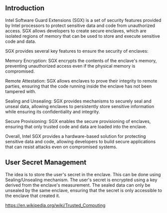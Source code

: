 ## Introduction

Intel Software Guard Extensions (SGX) is a set of security features provided by Intel processors to protect sensitive data and code from unauthorized access. SGX allows developers to create secure enclaves, which are isolated regions of memory that can be used to store and execute sensitive code and data.

SGX provides several key features to ensure the security of enclaves:

Memory Encryption: SGX encrypts the contents of the enclave's memory, preventing unauthorized access even if the physical memory is compromised.

Remote Attestation: SGX allows enclaves to prove their integrity to remote parties, ensuring that the code running inside the enclave has not been tampered with.

Sealing and Unsealing: SGX provides mechanisms to securely seal and unseal data, allowing enclaves to persistently store sensitive information while ensuring its confidentiality and integrity.

Secure Provisioning: SGX enables the secure provisioning of enclaves, ensuring that only trusted code and data are loaded into the enclave.

Overall, Intel SGX provides a hardware-based solution for protecting sensitive data and code, allowing developers to build secure applications that can resist attacks even on compromised systems.

## User Secret Management

The idea is to store the user's secret in the enclave. This can be done using Sealing/Unsealing mechanism. The user's secret is encrypted using a key derived from the enclave's measurement. The sealed data can only be unsealed by the same enclave, ensuring that the secret is only accessible to the enclave that created it.



https://en.wikipedia.org/wiki/Trusted_Computing
